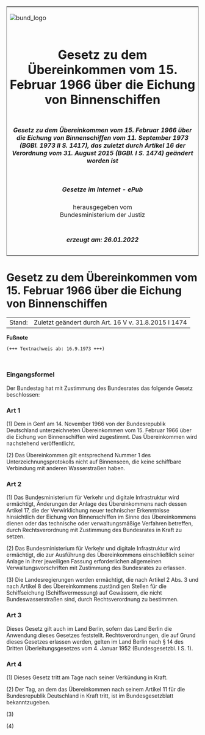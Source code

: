 <span id="DECKBLATT.html"></span>

<table border="0" frame="border" width="100%">

<tr valign="top">

<td align="left">

![bund\_logo](BfJ_2021_Web_de_de.gif)

</td>

<td align="right">

 

</td>

</tr>

<tr align="center" valign="middle">

<td colspan="2">

# Gesetz zu dem Übereinkommen vom 15. Februar 1966 über die Eichung von Binnenschiffen

</td>

</tr>

<tr align="center" valign="middle">

<td colspan="2">

##### Gesetz zu dem Übereinkommen vom 15. Februar 1966 über die Eichung von Binnenschiffen vom 11. September 1973 (BGBl. 1973 II S. 1417), das zuletzt durch Artikel 16 der Verordnung vom 31. August 2015 (BGBl. I S. 1474) geändert worden ist

</td>

</tr>

<tr align="center" valign="middle">

<td colspan="2">

  
  

##### Gesetze im Internet - ePub  
  
herausgegeben vom  
Bundesministerium der Justiz

</td>

</tr>

<tr align="center" valign="bottom">

<td colspan="2">

  
  

##### erzeugt am: 26.01.2022

</td>

</tr>

</table>

<span id="BJNR214170973.html"></span>

# Gesetz zu dem Übereinkommen vom 15. Februar 1966 über die Eichung von Binnenschiffen

<div>

<div class="jnhtml">

|        |                                                      |
| ------ | ---------------------------------------------------- |
| Stand: | Zuletzt geändert durch Art. 16 V v. 31.8.2015 I 1474 |

</div>

</div>

<div>

  
**Fußnote**

<div class="jnhtml">

<div>

<div class="jurAbsatz">

  

``` 
(+++ Textnachweis ab: 16.9.1973 +++)

 
```

</div>

</div>

</div>

</div>

<span id="BJNR214170973BJNE000100314.html"></span>

### Eingangsformel  

<div>

<div class="jnhtml">

<div>

<div class="jurAbsatz">

Der Bundestag hat mit Zustimmung des Bundesrates das folgende Gesetz
beschlossen:

</div>

</div>

</div>

</div>

<span id="BJNR214170973BJNE000200314.html"></span>

### Art 1  

<div>

<div class="jnhtml">

<div>

<div class="jurAbsatz">

(1) Dem in Genf am 14. November 1966 von der Bundesrepublik Deutschland
unterzeichneten Übereinkommen vom 15. Februar 1966 über die Eichung von
Binnenschiffen wird zugestimmt. Das Übereinkommen wird nachstehend
veröffentlicht.

</div>

<div class="jurAbsatz">

(2) Das Übereinkommen gilt entsprechend Nummer 1 des
Unterzeichnungsprotokolls nicht auf Binnenseen, die keine schiffbare
Verbindung mit anderen Wasserstraßen haben.

</div>

</div>

</div>

</div>

<span id="BJNR214170973BJNE000303377.html"></span>

### Art 2  

<div>

<div class="jnhtml">

<div>

<div class="jurAbsatz">

(1) Das Bundesministerium für Verkehr und digitale Infrastruktur wird
ermächtigt, Änderungen der Anlage des Übereinkommens nach dessen Artikel
17, die der Verwirklichung neuer technischer Erkenntnisse hinsichtlich
der Eichung von Binnenschiffen im Sinne des Übereinkommens dienen oder
das technische oder verwaltungsmäßige Verfahren betreffen, durch
Rechtsverordnung mit Zustimmung des Bundesrates in Kraft zu setzen.

</div>

<div class="jurAbsatz">

(2) Das Bundesministerium für Verkehr und digitale Infrastruktur wird
ermächtigt, die zur Ausführung des Übereinkommens einschließlich seiner
Anlage in ihrer jeweiligen Fassung erforderlichen allgemeinen
Verwaltungsvorschriften mit Zustimmung des Bundesrates zu erlassen.

</div>

<div class="jurAbsatz">

(3) Die Landesregierungen werden ermächtigt, die nach Artikel 2 Abs. 3
und nach Artikel 8 des Übereinkommens zuständigen Stellen für die
Schiffseichung (Schiffsvermessung) auf Gewässern, die nicht
Bundeswasserstraßen sind, durch Rechtsverordnung zu bestimmen.

</div>

</div>

</div>

</div>

<span id="BJNR214170973BJNE000400314.html"></span>

### Art 3  

<div>

<div class="jnhtml">

<div>

<div class="jurAbsatz">

Dieses Gesetz gilt auch im Land Berlin, sofern das Land Berlin die
Anwendung dieses Gesetzes feststellt. Rechtsverordnungen, die auf Grund
dieses Gesetzes erlassen werden, gelten im Land Berlin nach § 14 des
Dritten Überleitungsgesetzes vom 4. Januar 1952 (Bundesgesetzbl. I S.
1).

</div>

</div>

</div>

</div>

<span id="BJNR214170973BJNE000500314.html"></span>

### Art 4  

<div>

<div class="jnhtml">

<div>

<div class="jurAbsatz">

(1) Dieses Gesetz tritt am Tage nach seiner Verkündung in Kraft.

</div>

<div class="jurAbsatz">

(2) Der Tag, an dem das Übereinkommen nach seinem Artikel 11 für die
Bundesrepublik Deutschland in Kraft tritt, ist im Bundesgesetzblatt
bekanntzugeben.

</div>

<div class="jurAbsatz">

(3)

</div>

<div class="jurAbsatz">

(4)

</div>

</div>

</div>

</div>
